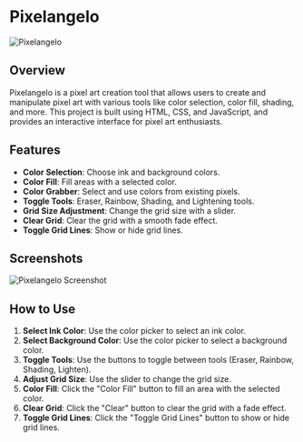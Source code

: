 # Pixelangelo

![Pixelangelo](favicon.png)

## Overview
Pixelangelo is a pixel art creation tool that allows users to create and manipulate pixel art with various tools like color selection, color fill, shading, and more. This project is built using HTML, CSS, and JavaScript, and provides an interactive interface for pixel art enthusiasts.

## Features
- **Color Selection**: Choose ink and background colors.
- **Color Fill**: Fill areas with a selected color.
- **Color Grabber**: Select and use colors from existing pixels.
- **Toggle Tools**: Eraser, Rainbow, Shading, and Lightening tools.
- **Grid Size Adjustment**: Change the grid size with a slider.
- **Clear Grid**: Clear the grid with a smooth fade effect.
- **Toggle Grid Lines**: Show or hide grid lines.

## Screenshots
![Pixelangelo Screenshot](path/to/screenshot.png)

## How to Use

1. **Select Ink Color**: Use the color picker to select an ink color.
2. **Select Background Color**: Use the color picker to select a background color.
3. **Toggle Tools**: Use the buttons to toggle between tools (Eraser, Rainbow, Shading, Lighten).
4. **Adjust Grid Size**: Use the slider to change the grid size.
5. **Color Fill**: Click the "Color Fill" button to fill an area with the selected color.
6. **Clear Grid**: Click the "Clear" button to clear the grid with a fade effect.
7. **Toggle Grid Lines**: Click the "Toggle Grid Lines" button to show or hide grid lines.
